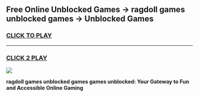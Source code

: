 
## Free Online Unblocked Games → ragdoll games unblocked games → Unblocked Games
<h3>
<a href="https://premium.freeplayer.one?title=ragdoll_games_unblocked_games&ref=21F">CLICK TO PLAY</a></h3>
<hr>

<h3>
<a href="https://premium.freeplayer.one?title=ragdoll_games_unblocked_games&ref=21F">CLICK 2 PLAY</a>
  
</h3>

<a href="https://premium.freeplayer.one?title=ragdoll_games_unblocked_games&ref=21F/"><img src="https://clearcache.store/games.png"></a>


**ragdoll games unblocked games games unblocked: Your Gateway to Fun and Accessible Online Gaming**
